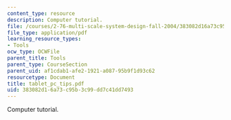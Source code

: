 ```yaml
---
content_type: resource
description: Computer tutorial.
file: /courses/2-76-multi-scale-system-design-fall-2004/383082d16a73c95b3c99dd7c41dd7493_tablet_pc_tips.pdf
file_type: application/pdf
learning_resource_types:
- Tools
ocw_type: OCWFile
parent_title: Tools
parent_type: CourseSection
parent_uid: af1cdab1-afe2-1921-a087-95b9f1d93c62
resourcetype: Document
title: tablet_pc_tips.pdf
uid: 383082d1-6a73-c95b-3c99-dd7c41dd7493
---
```

Computer tutorial.